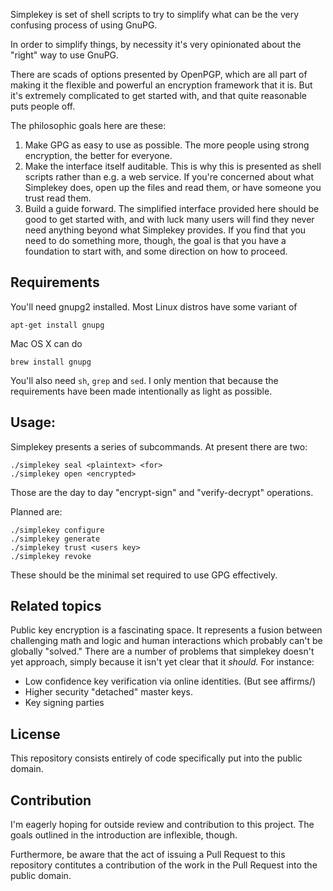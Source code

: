 Simplekey is set of shell scripts to try to simplify what can be the very
confusing process of using GnuPG.

In order to simplify things, by necessity it's very opinionated about the
"right" way to use GnuPG.

There are scads of options presented by OpenPGP, which are all part of making
it the flexible and powerful an encryption framework that it is. But it's
extremely complicated to get started with, and that quite reasonable puts
people off.

The philosophic goals here are these:

1. Make GPG as easy to use as possible. The more people using strong
   encryption, the better for everyone.
2. Make the interface itself auditable. This is why this is presented as shell
   scripts rather than e.g. a web service. If you're concerned about what
   Simplekey does, open up the files and read them, or have someone you trust
   read them.
3. Build a guide forward. The simplified interface provided here should be good
   to get started with, and with luck many users will find they never need
   anything beyond what Simplekey provides. If you find that you need to do
   something more, though, the goal is that you have a foundation to start
   with, and some direction on how to proceed.

## Requirements

You'll need gnupg2 installed. Most Linux distros have some variant of

`apt-get install gnupg`

Mac OS X can do

`brew install gnupg`

You'll also need `sh`, `grep` and `sed`. I only mention that because
the requirements have been made intentionally as light as possible.

## Usage:

Simplekey presents a series of subcommands. At present there are two:

```
./simplekey seal <plaintext> <for>
./simplekey open <encrypted>
```

Those are the day to day "encrypt-sign" and "verify-decrypt" operations.

Planned are:

```
./simplekey configure
./simplekey generate
./simplekey trust <users key>
./simplekey revoke
```

These should be the minimal set required to use GPG effectively.

## Related topics

Public key encryption is a fascinating space. It represents a fusion between
challenging math and logic and human interactions which probably can't be
globally "solved." There are a number of problems that simplekey doesn't yet
approach, simply because it isn't yet clear that it *should.* For instance:

* Low confidence key verification via online identities. (But see affirms/)
* Higher security "detached" master keys.
* Key signing parties

## License

This repository consists entirely of code specifically put into the public domain.

## Contribution

I'm eagerly hoping for outside review and contribution to this project. The
goals outlined in the introduction are inflexible, though.

Furthermore, be aware that the act of issuing a Pull Request to this repository
contitutes a contribution of the work in the Pull Request into the public
domain.
